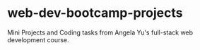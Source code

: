 # web-dev-bootcamp-projects
Mini Projects and Coding tasks from Angela Yu's full-stack web development course.
